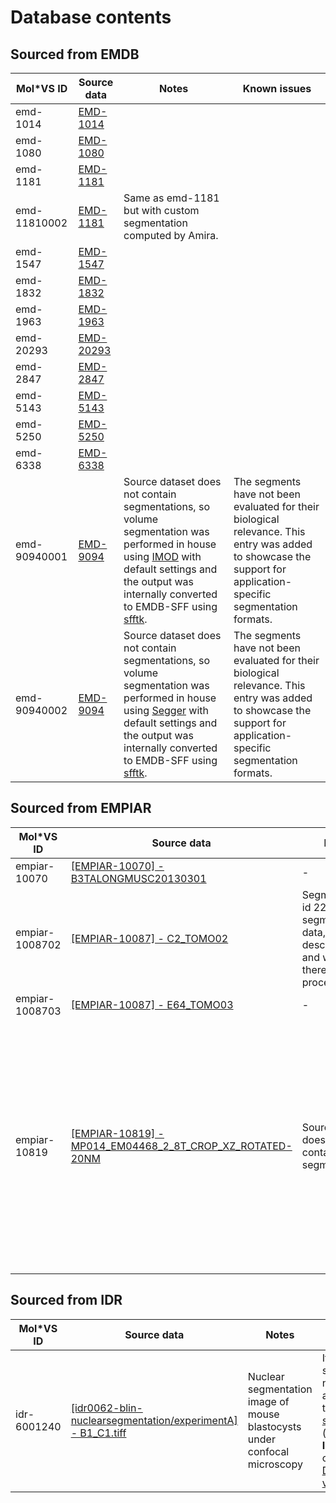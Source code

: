 # Database contents

## Sourced from EMDB

| Mol\*VS ID   | Source data                                                                                                                                                          | Notes                                                                                                                                                                                                                                                                                                                        | Known issues                                                                                                                                                                                                                                                                                                                                                                                                                                                                                          |
| ------------ | -------------------------------------------------------------------------------------------------------------------------------------------------------------------- | ---------------------------------------------------------------------------------------------------------------------------------------------------------------------------------------------------------------------------------------------------------------------------------------------------------------------------- | ----------------------------------------------------------------------------------------------------------------------------------------------------------------------------------------------------------------------------------------------------------------------------------------------------------------------------------------------------------------------------------------------------------------------------------------------------------------------------------------------------- |
| emd-1014     |         [EMD-1014](https://www.ebi.ac.uk/emdb/EMD-1014?tab=volume)                                                                                                                                                               |                                                                                                                                                                                                                                                                                                                              |                                                                                                                                                                                                                                                                                                                                                                                                                                                                                                       |
| emd-1080     |          [EMD-1080](https://www.ebi.ac.uk/emdb/EMD-1080?tab=volume)                                                                                                                                                              |                                                                                                                                                                                                                                                                                                                              |                                                                                                                                                                                                                                                                                                                                                                                                                                                                                                       |
| emd-1181     |         [EMD-1181](https://www.ebi.ac.uk/emdb/EMD-1181?tab=volume)                                                                                                                                                               |                                                                                                                                                                                                                                                                                                                              |                                                                                                                                                                                                                                                                                                                                                                                                                                                                                                       |
| emd-11810002 |       [EMD-1181](https://www.ebi.ac.uk/emdb/EMD-1181?tab=volume)                                                                                                                                                                 |      Same as emd-1181 but with custom segmentation computed by Amira.                                                                                                                                                                                                                                                                                                                   |                                                                                                                                                                                                                                                                                                                                                                                                                                                                                                       |
| emd-1547     |       [EMD-1547](https://www.ebi.ac.uk/emdb/EMD-1547?tab=volume)                                                                                                                                                                 |                                                                                                                                                                                                                                                                                                                              |                                                                                                                                                                                                                                                                                                                                                                                                                                                                                                       |
| emd-1832     |        [EMD-1832](https://www.ebi.ac.uk/emdb/EMD-1832?tab=volume)                                                                                                                                                                |                                                                                                                                                                                                                                                                                                                              |                                                                                                                                                                                                                                                                                                                                                                                                                                                                                                       |
| emd-1963     |          [EMD-1963](https://www.ebi.ac.uk/emdb/EMD-1963?tab=volume)                                                                                                                                                              |                                                                                                                                                                                                                                                                                                                              |                                                                                                                                                                                                                                                                                                                                                                                                                                                                                                       |
| emd-20293    |       [EMD-20293](https://www.ebi.ac.uk/emdb/EMD-20293?tab=volume)                                                                                                                                                                 |                                                                                                                                                                                                                                                                                                                              |                                                                                                                                                                                                                                                                                                                                                                                                                                                                                                       |
| emd-2847     |        [EMD-2847](https://www.ebi.ac.uk/emdb/EMD-2847?tab=volume)                                                                                                                                                                |                                                                                                                                                                                                                                                                                                                              |                                                                                                                                                                                                                                                                                                                                                                                                                                                                                                       |
| emd-5143     |      [EMD-5143](https://www.ebi.ac.uk/emdb/EMD-5143?tab=volume)                                                                                                                                                                  |                                                                                                                                                                                                                                                                                                                              |                                                                                                                                                                                                                                                                                                                                                                                                                                                                                                       |
| emd-5250     |    [EMD-5250](https://www.ebi.ac.uk/emdb/EMD-5250?tab=volume)                                                                                                                                                                    |                                                                                                                                                                                                                                                                                                                              |                                                                                                                                                                                                                                                                                                                                                                                                                                                                                                       |
| emd-6338     |       [EMD-6338](https://www.ebi.ac.uk/emdb/EMD-6338?tab=volume)                                                                                                                                                                 |                                                                                                                                                                                                                                                                                                                              |                                                                                                                                                                                                                                                                                                                                                                                                                                                                                                       |
| emd-90940001 | [EMD-9094](https://www.ebi.ac.uk/emdb/EMD-9094?tab=volume)                                                                                                           | Source dataset does not contain segmentations, so volume segmentation was performed in house using [IMOD](https://bio3d.colorado.edu/imod/) with default settings and the output was internally converted to EMDB-SFF using [sfftk](https://sfftk.readthedocs.io/en/latest/).                                                | The segments have not been evaluated for their biological relevance. This entry was added to showcase the support for application-specific segmentation formats.                                                                                                                                                                                                                                                                                                                                      |
| emd-90940002 | [EMD-9094](https://www.ebi.ac.uk/emdb/EMD-9094?tab=volume)                                                                                                           | Source dataset does not contain segmentations, so volume segmentation was performed in house using [Segger](https://www.cgl.ucsf.edu/chimera/docs/ContributedSoftware/segger/segment.html) with default settings and the output was internally converted to EMDB-SFF using [sfftk](https://sfftk.readthedocs.io/en/latest/). | The segments have not been evaluated for their biological relevance. This entry was added to showcase the support for application-specific segmentation formats.                                                                                                                                                                                                                                                                                                                                      |

## Sourced from EMPIAR

| Mol\*VS ID     | Source data                                                                                                                                                          | Notes                                                                                             | Known issues                                                                                                                                                                                                                                                                                                                                                                                                                                                                                          |
| -------------- | -------------------------------------------------------------------------------------------------------------------------------------------------------------------- | ------------------------------------------------------------------------------------------------- | ----------------------------------------------------------------------------------------------------------------------------------------------------------------------------------------------------------------------------------------------------------------------------------------------------------------------------------------------------------------------------------------------------------------------------------------------------------------------------------------------------- |
| empiar-10070   | [\[EMPIAR-10070\] - B3TALONGMUSC20130301](https://www.ebi.ac.uk/empiar/volume-browser/empiar_10070_b3talongmusc20130301)                                             | \-                                                                                                | \-                                                                                                                                                                                                                                                                                                                                                                                                                                                                                                    |
| empiar-1008702 | [\[EMPIAR-10087\] - C2\_TOMO02](https://www.ebi.ac.uk/empiar/volume-browser/empiar_10087_c2_tomo02)                                                                  | Segment with id 22 has no segmentation data, name, or description and was therefore not processed |                                                                                                                                                                                                                                                                                                                                                                                                                                                                                                       |
| empiar-1008703 | [\[EMPIAR-10087\] - E64\_TOMO03](https://www.ebi.ac.uk/empiar/volume-browser/empiar_10087_e64_tomo03)                                                                | \-                                                                                                |                                                                                                                                                                                                                                                                                                                                                                                                                                                                                                       |
| empiar-10819   | [\[EMPIAR-10819\] - MP014\_EM04468\_2\_8T\_CROP\_XZ\_ROTATED-20NM](https://www.ebi.ac.uk/empiar/volume-browser/empiar_10819-mp014_em04468_2_8t_crop_xz_rotated-20nm) | Source dataset does not contain segmentations.                                                    | If default settings do not render anything, turn [GPU support off](http://molstar.org/viewer-docs/volumes_and_segmentations/known-issues/#gpu-support) and use a [negative isovalue](http://molstar.org/viewer-docs/volumes_and_segmentations/known-issues/#isosurface), or use [direct volume](http://molstar.org/viewer-docs/volumes_and_segmentations/known-issues/#direct-volume) render and adjust the control points. 


## Sourced from IDR

| Mol\*VS ID  | Source data                                                                                                                                 | Notes                                                                     | Known issues                                                                                                                                                                                                                                                                                                                                    |
| ----------- | ------------------------------------------------------------------------------------------------------------------------------------------- | ------------------------------------------------------------------------- | ----------------------------------------------------------------------------------------------------------------------------------------------------------------------------------------------------------------------------------------------------------------------------------------------------------------------------------------------- |
| idr-6001240 | [\[idr0062-blin-nuclearsegmentation/experimentA\] - B1\_C1.tiff](https://idr.openmicroscopy.org/webclient/img_detail/6001240/?dataset=7754) | Nuclear segmentation image of mouse blastocysts under confocal microscopy | If default settings do not render anything, turn [GPU support off](http://molstar.org/viewer-docs/volumes_and_segmentations/known-issues/#gpu-support) (if using **Isosurface**) or just use [Direct volume](http://molstar.org/viewer-docs/volumes_and_segmentations/known-issues/#direct-volume). |